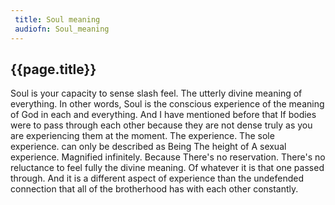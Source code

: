 ```yaml
---
 title: Soul meaning
 audiofn: Soul_meaning
---
```


## {{page.title}}

Soul is your capacity to sense slash feel. The utterly divine meaning of
everything. In other words, Soul is the conscious experience of the
meaning of God in each and everything. And I have mentioned before that
If bodies were to pass through each other because they are not dense
truly as you are experiencing them at the moment. The experience. The
sole experience. can only be described as Being The height of A sexual
experience. Magnified infinitely. Because There's no reservation.
There's no reluctance to feel fully the divine meaning. Of whatever it
is that one passed through. And it is a different aspect of experience
than the undefended connection that all of the brotherhood has with each
other constantly.


